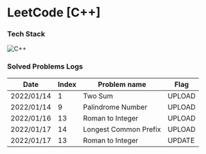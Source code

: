 # LeetCode [C++]



### Tech Stack
![C++](https://img.shields.io/badge/C++-3766AB?style=flat-square&logo=c%2B%2B&logoColor=white) &nbsp;


### Solved Problems Logs

| Date       | Index | Problem name |  Flag  |
| ----- | ------------ | ---------- |  ----  |
| 2022/01/14 | 1     | Two Sum      |  UPLOAD  |
|  2022/01/14  |  9  |  Palindrome Number  |  UPLOAD  |
|  2022/01/16  |  13  |  Roman to Integer  |  UPLOAD  |
|  2022/01/17  |  14  |  Longest Common Prefix   |  UPLOAD  |
|  2022/01/17  |  13  |  Roman to Integer   |  UPDATE  |
